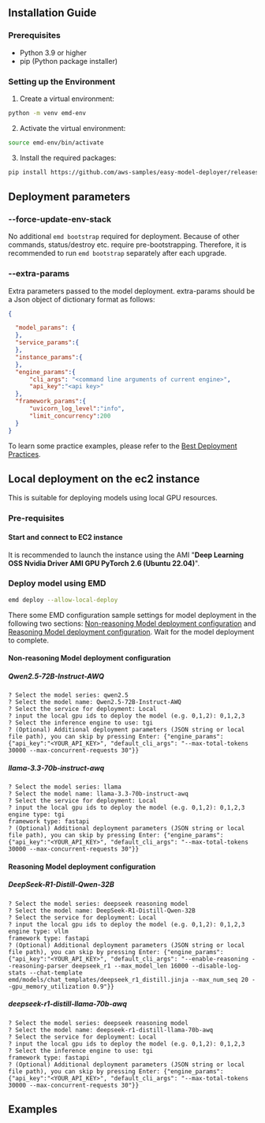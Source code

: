 ## Installation Guide

### Prerequisites
- Python 3.9 or higher
- pip (Python package installer)

### Setting up the Environment

1. Create a virtual environment:
```bash
python -m venv emd-env
```

2. Activate the virtual environment:
```bash
source emd-env/bin/activate
```

3. Install the required packages:
```bash
pip install https://github.com/aws-samples/easy-model-deployer/releases/download/emd-0.7.1/emd-0.7.1-py3-none-any.whl
```


## Deployment parameters

### --force-update-env-stack
No additional ```emd bootstrap``` required for deployment. Because of other commands, status/destroy etc. require pre-bootstrapping. Therefore, it is recommended to run ```emd bootstrap``` separately after each upgrade.

### --extra-params
Extra parameters passed to the model deployment. extra-params should be a Json object of dictionary format as follows:

```json
{

  "model_params": {
  },
  "service_params":{
  },
  "instance_params":{
  },
  "engine_params":{
      "cli_args": "<command line arguments of current engine>",
      "api_key":"<api key>"
  },
  "framework_params":{
      "uvicorn_log_level":"info",
      "limit_concurrency":200
  }
}
```
To learn some practice examples, please refer to the [Best Deployment Practices](https://aws-samples.github.io/easy-model-deployer/en/best_deployment_practices/).



## Local deployment on the ec2 instance

This is suitable for deploying models using local GPU resources.

### Pre-requisites

#### Start and connect to EC2 instance

It is recommended to launch the instance using the AMI "**Deep Learning OSS Nvidia Driver AMI GPU PyTorch 2.6 (Ubuntu 22.04)**".


### Deploy model using EMD

```sh
emd deploy --allow-local-deploy
```

There some EMD configuration sample settings for model deployment in the following two sections: [Non-reasoning Model deployment configuration](#non-reasoning-model-deployment-configuration) and [Reasoning Model deployment configuration](#reasoning-model-deployment-configuration).
Wait for the model deployment to complete.

#### Non-reasoning Model deployment configuration

##### Qwen2.5-72B-Instruct-AWQ

```
? Select the model series: qwen2.5
? Select the model name: Qwen2.5-72B-Instruct-AWQ
? Select the service for deployment: Local
? input the local gpu ids to deploy the model (e.g. 0,1,2): 0,1,2,3
? Select the inference engine to use: tgi
? (Optional) Additional deployment parameters (JSON string or local file path), you can skip by pressing Enter: {"engine_params":{"api_key":"<YOUR_API_KEY>", "default_cli_args": "--max-total-tokens 30000 --max-concurrent-requests 30"}}
```

##### llama-3.3-70b-instruct-awq
```
? Select the model series: llama
? Select the model name: llama-3.3-70b-instruct-awq
? Select the service for deployment: Local
? input the local gpu ids to deploy the model (e.g. 0,1,2): 0,1,2,3
engine type: tgi
framework type: fastapi
? (Optional) Additional deployment parameters (JSON string or local file path), you can skip by pressing Enter: {"engine_params":{"api_key":"<YOUR_API_KEY>", "default_cli_args": "--max-total-tokens 30000 --max-concurrent-requests 30"}}
```

#### Reasoning Model deployment configuration

##### DeepSeek-R1-Distill-Qwen-32B
```
? Select the model series: deepseek reasoning model
? Select the model name: DeepSeek-R1-Distill-Qwen-32B
? Select the service for deployment: Local
? input the local gpu ids to deploy the model (e.g. 0,1,2): 0,1,2,3
engine type: vllm
framework type: fastapi
? (Optional) Additional deployment parameters (JSON string or local file path), you can skip by pressing Enter: {"engine_params":{"api_key":"<YOUR_API_KEY>", "default_cli_args": "--enable-reasoning --reasoning-parser deepseek_r1 --max_model_len 16000 --disable-log-stats --chat-template emd/models/chat_templates/deepseek_r1_distill.jinja --max_num_seq 20 --gpu_memory_utilization 0.9"}}
```

##### deepseek-r1-distill-llama-70b-awq

```
? Select the model series: deepseek reasoning model
? Select the model name: deepseek-r1-distill-llama-70b-awq
? Select the service for deployment: Local
? input the local gpu ids to deploy the model (e.g. 0,1,2): 0,1,2,3
? Select the inference engine to use: tgi
framework type: fastapi
? (Optional) Additional deployment parameters (JSON string or local file path), you can skip by pressing Enter: {"engine_params":{"api_key":"<YOUR_API_KEY>", "default_cli_args": "--max-total-tokens 30000 --max-concurrent-requests 30"}}
```

## Examples
